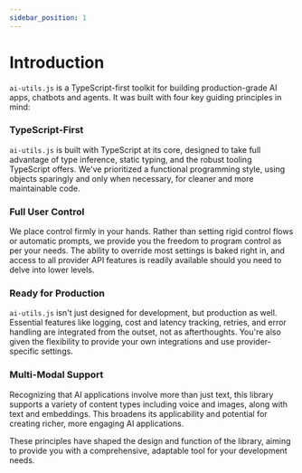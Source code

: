 ```yaml
---
sidebar_position: 1
---
```


# Introduction

`ai-utils.js` is a TypeScript-first toolkit for building production-grade AI apps, chatbots and agents.
It was built with four key guiding principles in mind:

### TypeScript-First

`ai-utils.js` is built with TypeScript at its core, designed to take full advantage of type inference, static typing, and the robust tooling TypeScript offers. We've prioritized a functional programming style, using objects sparingly and only when necessary, for cleaner and more maintainable code.

### Full User Control

We place control firmly in your hands. Rather than setting rigid control flows or automatic prompts, we provide you the freedom to program control as per your needs. The ability to override most settings is baked right in, and access to all provider API features is readily available should you need to delve into lower levels.

### Ready for Production

`ai-utils.js` isn't just designed for development, but production as well. Essential features like logging, cost and latency tracking, retries, and error handling are integrated from the outset, not as afterthoughts. You're also given the flexibility to provide your own integrations and use provider-specific settings.

### Multi-Modal Support

Recognizing that AI applications involve more than just text, this library supports a variety of content types including voice and images, along with text and embeddings. This broadens its applicability and potential for creating richer, more engaging AI applications.

These principles have shaped the design and function of the library, aiming to provide you with a comprehensive, adaptable tool for your development needs.
